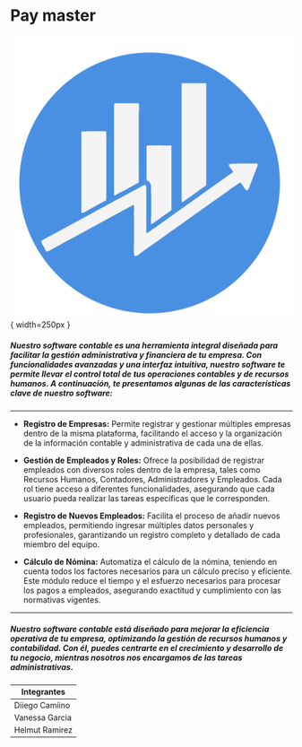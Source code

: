 # Pay master
![Software Contable](./PayMaster/static/image/logo2.png){ width=250px }

##### Nuestro software contable es una herramienta integral diseñada para facilitar la gestión administrativa y financiera de tu empresa. Con funcionalidades avanzadas y una interfaz intuitiva, nuestro software te permite llevar el control total de tus operaciones contables y de recursos humanos. A continuación, te presentamos algunas de las características clave de nuestro software:
-------------
- **Registro de Empresas:** Permite registrar y gestionar múltiples empresas dentro de la misma plataforma, facilitando el acceso y la organización de la información contable y administrativa de cada una de ellas.

- **Gestión de Empleados y Roles:** Ofrece la posibilidad de registrar empleados con diversos roles dentro de la empresa, tales como Recursos Humanos, Contadores, Administradores y Empleados. Cada rol tiene acceso a diferentes funcionalidades, asegurando que cada usuario pueda realizar las tareas específicas que le corresponden.

- **Registro de Nuevos Empleados:** Facilita el proceso de añadir nuevos empleados, permitiendo ingresar múltiples datos personales y profesionales, garantizando un registro completo y detallado de cada miembro del equipo.

- **Cálculo de Nómina:** Automatiza el cálculo de la nómina, teniendo en cuenta todos los factores necesarios para un cálculo preciso y eficiente. Este módulo reduce el tiempo y el esfuerzo necesarios para procesar los pagos a empleados, asegurando exactitud y cumplimiento con las normativas vigentes.
-------------
##### Nuestro software contable está diseñado para mejorar la eficiencia operativa de tu empresa, optimizando la gestión de recursos humanos y contabilidad. Con él, puedes centrarte en el crecimiento y desarrollo de tu negocio, mientras nosotros nos encargamos de las tareas administrativas.

| Integrantes     |
| --------------- |
| Diiego Camiino  |
| Vanessa Garcia  |
| Helmut Ramirez  |
